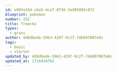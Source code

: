 ```yaml
---
id: e90fe244-cbe5-4ca7-8f36-3ed05083c872
blueprint: pokemon
number: 252
title: Treecko
types:
  - grass
author: 4d8d6ede-5963-429f-9c2f-74b897007e0c
tags:
  - basic
  - starter
updated_by: 4d8d6ede-5963-429f-9c2f-74b897007e0c
updated_at: 1716434762
---
```

